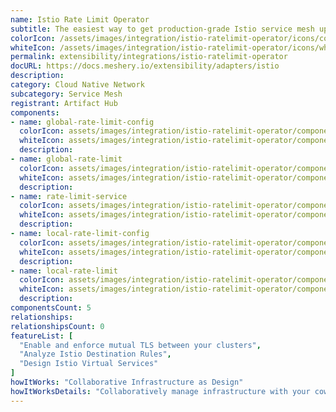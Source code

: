 ```yaml
---
name: Istio Rate Limit Operator
subtitle: The easiest way to get production-grade Istio service mesh up and running
colorIcon: /assets/images/integration/istio-ratelimit-operator/icons/color/istio-ratelimit-operator-color.svg
whiteIcon: /assets/images/integration/istio-ratelimit-operator/icons/white/istio-ratelimit-operator-white.svg
permalink: extensibility/integrations/istio-ratelimit-operator
docURL: https://docs.meshery.io/extensibility/adapters/istio
description: 
category: Cloud Native Network
subcategory: Service Mesh
registrant: Artifact Hub
components: 
- name: global-rate-limit-config
  colorIcon: assets/images/integration/istio-ratelimit-operator/components/global-rate-limit-config/icons/color/global-rate-limit-config-color.svg
  whiteIcon: assets/images/integration/istio-ratelimit-operator/components/global-rate-limit-config/icons/white/global-rate-limit-config-white.svg
  description: 
- name: global-rate-limit
  colorIcon: assets/images/integration/istio-ratelimit-operator/components/global-rate-limit/icons/color/global-rate-limit-color.svg
  whiteIcon: assets/images/integration/istio-ratelimit-operator/components/global-rate-limit/icons/white/global-rate-limit-white.svg
  description: 
- name: rate-limit-service
  colorIcon: assets/images/integration/istio-ratelimit-operator/components/rate-limit-service/icons/color/rate-limit-service-color.svg
  whiteIcon: assets/images/integration/istio-ratelimit-operator/components/rate-limit-service/icons/white/rate-limit-service-white.svg
  description: 
- name: local-rate-limit-config
  colorIcon: assets/images/integration/istio-ratelimit-operator/components/local-rate-limit-config/icons/color/local-rate-limit-config-color.svg
  whiteIcon: assets/images/integration/istio-ratelimit-operator/components/local-rate-limit-config/icons/white/local-rate-limit-config-white.svg
  description: 
- name: local-rate-limit
  colorIcon: assets/images/integration/istio-ratelimit-operator/components/local-rate-limit/icons/color/local-rate-limit-color.svg
  whiteIcon: assets/images/integration/istio-ratelimit-operator/components/local-rate-limit/icons/white/local-rate-limit-white.svg
  description: 
componentsCount: 5
relationships: 
relationshipsCount: 0
featureList: [
  "Enable and enforce mutual TLS between your clusters",
  "Analyze Istio Destination Rules",
  "Design Istio Virtual Services"
]
howItWorks: "Collaborative Infrastructure as Design"
howItWorksDetails: "Collaboratively manage infrastructure with your coworkers synchronously sharing the same designs."
---
```

